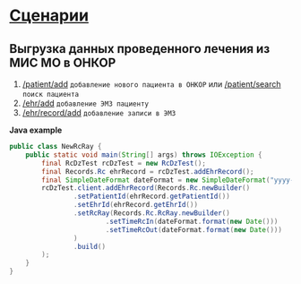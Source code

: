 # [Сценарии](../index.md)

## Выгрузка данных проведенного лечения из МИС МО в ОНКОР

1. [/patient/add](../../methods/patient/add/examples/add.md) `добавление нового пациента в ОНКОР` или
[/patient/search](../../methods/patient/search/examples/search.md) `поиск пациента`
2. [/ehr/add](../../methods/ehr/add/examples/add.md) `добавление ЭМЗ пациенту`
3. [/ehr/record/add](../../methods/ehr/record/add/examples/add.md) `добавление записи в ЭМЗ`

**Java example**
```java
public class NewRcRay {
    public static void main(String[] args) throws IOException {
        final RcDzTest rcDzTest = new RcDzTest();
        final Records.Rc ehrRecord = rcDzTest.addEhrRecord();
        final SimpleDateFormat dateFormat = new SimpleDateFormat("yyyy-MM-dd HH:mm:ss");
        rcDzTest.client.addEhrRecord(Records.Rc.newBuilder()
                .setPatientId(ehrRecord.getPatientId())
                .setEhrId(ehrRecord.getEhrId())
                .setRcRay(Records.Rc.RcRay.newBuilder()
                        .setTimeRcIn(dateFormat.format(new Date()))
                        .setTimeRcOut(dateFormat.format(new Date()))
                )
                .build()
        );
    }
}

```